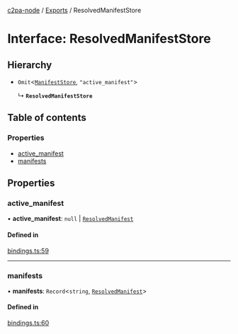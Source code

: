 [c2pa-node](../README.md) / [Exports](../modules.md) / ResolvedManifestStore

# Interface: ResolvedManifestStore

## Hierarchy

- `Omit`<[`ManifestStore`](types.ManifestStore.md), ``"active_manifest"``\>

  ↳ **`ResolvedManifestStore`**

## Table of contents

### Properties

- [active\_manifest](ResolvedManifestStore.md#active_manifest)
- [manifests](ResolvedManifestStore.md#manifests)

## Properties

### active\_manifest

• **active\_manifest**: ``null`` \| [`ResolvedManifest`](ResolvedManifest.md)

#### Defined in

[bindings.ts:59](https://github.com/contentauth/c2pa-node/blob/c265b61/js-src/bindings.ts#L59)

___

### manifests

• **manifests**: `Record`<`string`, [`ResolvedManifest`](ResolvedManifest.md)\>

#### Defined in

[bindings.ts:60](https://github.com/contentauth/c2pa-node/blob/c265b61/js-src/bindings.ts#L60)
